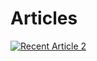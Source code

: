 # Articles





<a target="_blank" href="https://github-readme-medium-recent-article.vercel.app/medium/@okansungur/1"><img src="https://github-readme-medium-recent-article.vercel.app/medium/@okansungur/1" alt="Recent Article 2">
    
    

